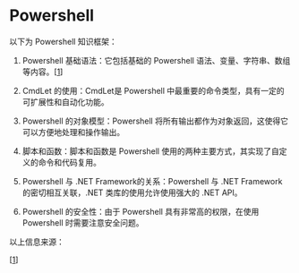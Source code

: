 # Powershell

 以下为 Powershell 知识框架：

1. Powershell 基础语法：它包括基础的 Powershell 语法、变量、字符串、数组等内容。[[1](https://zhuanlan.zhihu.com/p/76708298)]

2. CmdLet 的使用：CmdLet是 Powershell 中最重要的命令类型，具有一定的可扩展性和自动化功能。

3. Powershell 的对象模型：Powershell 将所有输出都作为对象返回，这使得它可以方便地处理和操作输出。

4. 脚本和函数：脚本和函数是 Powershell 使用的两种主要方式，其实现了自定义的命令和代码复用。

5. Powershell 与 .NET Framework的关系：Powershell 与 .NET Framework 的密切相互关联，.NET 类库的使用允许使用强大的 .NET API。

6. Powershell 的安全性：由于 Powershell 具有非常高的权限，在使用 Powershell 时需要注意安全问题。

以上信息来源：

[[1](https://zhuanlan.zhihu.com/p/76708298)]